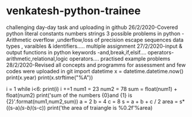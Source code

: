 # venkatesh-python-trainee
challenging day-day task  and uploading in github 
26/2/2020-Covered python literal  constants
numbers
strings
3 possible  problems in python - Arithmetic overflow ,underflow,loss of precision
escape sequences 
data types , varaibles & identifiers.....
multiple assignment
27/2/2020-input & output functions in python 
keywords -and,break,if,elsif....
operators-arithmetic,relational,logic operators....
practised example problems
28/2/2020-Revised all concepts and programms for assessment and few codes were uploaded in git
import datetime
x = datetime.datetime.now()
print(x.year)
print(x.strftime("%A"))

i = 1 
while i<6:
  print(i)
  i +=1
num1 = 23
num2 = 78
sum = float(num1) + float(num2)
print('sum of the numbers {0}and {1} is {2}'.format(num1,num2,sum))
a = 2
b = 4
c = 8
s = a + b + c / 2
area = s*((s-a)*(s-b)*(s-c))
print('the area of traiangle is %0.2f'%area)
